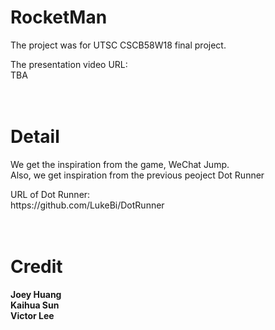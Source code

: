 <h1>RocketMan</h1>
<p>The project was for UTSC CSCB58W18 final project.</p>
The presentation video URL:<br>
TBA<br>
<br>
<br>
<h1>Detail</h1>
<p>We get the inspiration from the game, WeChat Jump.<br>
Also, we get inspiration from the previous peoject Dot Runner<br></p>
URL of Dot Runner:<br>
https://github.com/LukeBi/DotRunner<br>
<br>
<br>
<h1>Credit</h1>
<b>Joey Huang<br></b>
<b>Kaihua Sun<br></b>
<b>Victor Lee<br></b>


